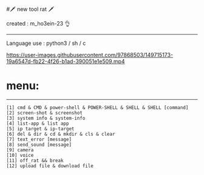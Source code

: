 #🗡️ new tool rat 🗡️


created : m_ho3ein-23 👌

-------------------------------------------------------------------
Language use : python3 / sh / c








https://user-images.githubusercontent.com/97868503/149715173-19a6547d-fb22-4f26-b1ad-390051e1e509.mp4






# menu:
-------------------------------------------------------------------
    [1] cmd & CMD & power-shell & POWER-SHELL & SHELL & SHELL [command]
    [2] screen-shot & screenshot
    [3] system info & system-info
    [4] list-app & list app
    [5] ip target & ip-target
    [6] del & dir & cd & mkdir & cls & clear
    [7] text_error [message]
    [8] send_sound [message]
    [9] camera
    [10] voice
    [11] off_rat && break
    [12] upload file & download file 
    
    
    
